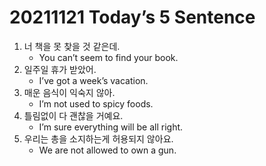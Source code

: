# 20211121 Today’s 5 Sentence



1. 너 책을 못 찾을 것 같은데.
   - You can’t seem to find your book.
2. 일주일 휴가 받았어.
   - I’ve got a week’s vacation.
3. 매운 음식이 익숙지 않아.
   - I’m not used to spicy foods.
4. 틀림없이 다 괜찮을 거예요.
   - I’m sure everything will be all right.
5. 우리는 총을 소지하는게 허용되지 않아요.
   - We are not allowed to own a gun.
